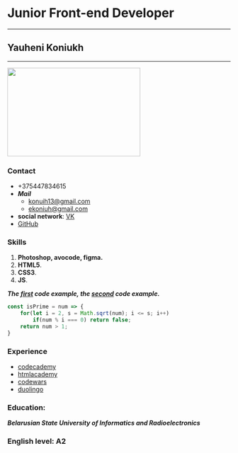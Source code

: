 # Junior Front-end Developer 
***
## Yauheni Koniukh
***
<img src="https://pp.userapi.com/c849532/v849532196/1e223/1ehDE7j48FI.jpg" width="300" height="200" />

### Contact

* +375447834615
* ***Mail***
    * <konuih13@gmail.com>
    * <ekoniuh@gmail.com>
* **social network**: [VK](https://vk.com/id26350926)
* [GitHub](https://github.com/ekoniuh)
### Skills
1. **Photoshop, avocode, figma.**
2. **HTML5**.
3. **CSS3**.
4. **JS**.

***The [first][1] code example, the [second][2] code example.***

[1]: https://github.com/ekoniuh/additional_5 "example" 
[2]: https://github.com/ekoniuh/sorter "example"
[3]: https://github.com/ekoniuh/advanced-zeros "example"

```javascript
const isPrime = num => {
    for(let i = 2, s = Math.sqrt(num); i <= s; i++)
        if(num % i === 0) return false; 
    return num > 1;
}
```
### Experience

* [codecademy](https://www.codecademy.com/users/ekoniuh/achievements)
* [htmlacademy](https://htmlacademy.ru/profile/id211054/achievements)
* [codewars](https://www.codewars.com/users/e_koniuh)
* [duolingo](https://www.duolingo.com/sFiG9)

### Education: 
***Belarusian State University of Informatics and Radioelectronics***


### English level: A2